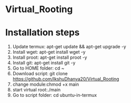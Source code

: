 # Virtual_Rooting
# Installation steps

1. Update termux: apt-get update && apt-get upgrade -y
2. Install wget: apt-get install wget -y
3. Install proot: apt-get install proot -y
4. Install git: apt-get install git -y
5. Go to HOME folder: cd ~
6. Download script: git clone https://github.com/IkshuDhanva20/Virtual_Rooting
7. change module:chmod +x main
8. start virtual root:./main
9. Go to script folder: cd ubuntu-in-termux
